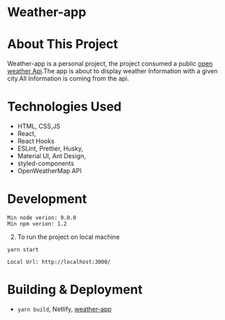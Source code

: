 # Weather-app

# About This Project

Weather-app is a personal project, the project consumed a public [open weather Api](https://openweathermap.org/).The app is about to display weather Information with a given city.All Information is coming from the api.

# Technologies Used

- HTML, CSS,JS
- React,
- React Hooks
- ESLint, Prettier, Husky,
- Material UI, Ant Design,
- styled-components
- OpenWeatherMap API

# Development

```
Min node verion: 9.0.0
Min npm verion: 1.2
```

2.  To run the project on local machine

```
yarn start

```

```
Local Url: http://localhost:3000/
```

# Building & Deployment

- `yarn build`, Netlify, [weather-app](https://weather-app10.netlify.app/)
